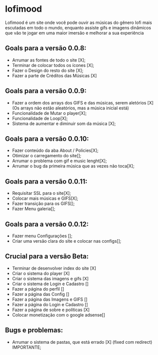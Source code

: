 # lofimood
   Lofimood é um site onde você pode ouvir as músicas do gênero lofi mais escutadas em todo o mundo, enquanto assiste gifs e imagens dinâmicos que vão te jogar em uma maior imersão e melhorar a sua experiência

## Goals para a versão 0.0.8:
* Arrumar as fontes de todo o site [X];
* Terminar de colocar todos os ícones [X];
* Fazer o Design do resto do site [X];
* Fazer a parte de Créditos das Músicas [X]


## Goals para a versão 0.0.9:
* Fazer a ordem dos arrays dos GIFS e das músicas, serem aletórios [X] (Os arrays não estão aleatórios, mas a música inicial está)
* Funcionalidade de Mutar o player[X];
* Funcionalidade de Loop[X];
* Sistema de aumentar e diminuir som da música [X];

## Goals para a versão 0.0.10:
* Fazer conteúdo da aba About / Policies[X];
* Otimizar o carregamento do site[];
* Arrumar o problema com gif e music lenght[X];
* Arrumar o bug da primeira música que as vezes não toca[X];

## Goals para a versão 0.0.11:
* Requisitar SSL para o site[X];
* Colocar mais músicas e GIFS[X];
* Fazer transição para os GIFS[];
* Fazer Menu galeria[];

## Goals para a versão 0.0.12:
* Fazer menu Configurações [];
* Criar uma versão clara do site e colocar nas configs[];

## Crucial para a versão Beta:
* Terminar de desenvolver index do site [X]
* Criar o sistema do player [X]
* Criar o sistema das imagens e gifs [X]
* Criar o sistema de Login e Cadastro []
* Fazer a página do perfil []
* Fazer a página das Config []
* Fazer a página das Imagens e GIFS []
* Fazer a página do Login e Cadastro []
* Fazer a página de sobre e políticas [X]
* Colocar monetização com o google adsense[]

## Bugs e problemas:
* Arrumar o sistema de pastas, que está errado [X] (fixed com redirect) IMPORTANTE;
